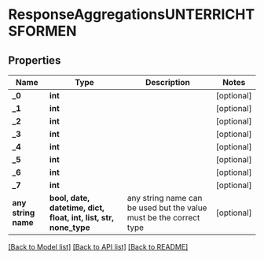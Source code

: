 # ResponseAggregationsUNTERRICHTSFORMEN


## Properties
Name | Type | Description | Notes
------------ | ------------- | ------------- | -------------
**_0** | **int** |  | [optional] 
**_1** | **int** |  | [optional] 
**_2** | **int** |  | [optional] 
**_3** | **int** |  | [optional] 
**_4** | **int** |  | [optional] 
**_5** | **int** |  | [optional] 
**_6** | **int** |  | [optional] 
**_7** | **int** |  | [optional] 
**any string name** | **bool, date, datetime, dict, float, int, list, str, none_type** | any string name can be used but the value must be the correct type | [optional]

[[Back to Model list]](../README.md#documentation-for-models) [[Back to API list]](../README.md#documentation-for-api-endpoints) [[Back to README]](../README.md)


